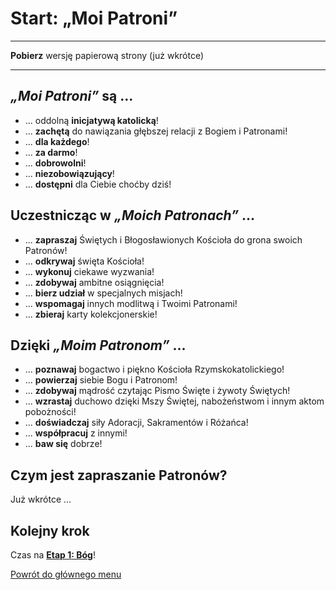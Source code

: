 # <span class="stage-header">Start</span>: „Moi Patroni”
---
**Pobierz** wersję papierową strony (już wkrótce)

---
## **_„Moi Patroni”_** są ...
- ... oddolną **inicjatywą katolicką**!
- ... **zachętą** do nawiązania głębszej relacji z Bogiem i Patronami!
- ... **dla każdego**!
- ... **za darmo**!
- ... **dobrowolni**!
- ... **niezobowiązujący**!
- ... **dostępni** dla Ciebie choćby dziś!

## Uczestnicząc w **_„Moich Patronach”_** ...
- ... **zapraszaj** Świętych i Błogosławionych Kościoła do grona swoich Patronów!
- ... **odkrywaj** święta Kościoła!
- ... **wykonuj** ciekawe wyzwania!
- ... **zdobywaj** ambitne osiągnięcia!
- ... **bierz udział** w specjalnych misjach!
- ... **wspomagaj** innych modlitwą i Twoimi Patronami!
- ... **zbieraj** karty kolekcjonerskie!

## Dzięki **_„Moim Patronom”_** ...
- ... **poznawaj** bogactwo i piękno Kościoła Rzymskokatolickiego!
- ... **powierzaj** siebie Bogu i Patronom!
- ... **zdobywaj** mądrość czytając Pismo Święte i żywoty Świętych!
- ... **wzrastaj** duchowo dzięki Mszy Świętej, nabożeństwom i innym aktom pobożności!
- ... **doświadczaj** siły Adoracji, Sakramentów i Różańca!
- ... **współpracuj** z innymi!
- ... **baw się** dobrze!

## Czym jest zapraszanie Patronów?
Już wkrótce ...

## Kolejny krok
Czas na [**<span class="stage-header">Etap 1</span>: Bóg**](etap_bog.md)!

[Powrót do głównego menu](index.md)
